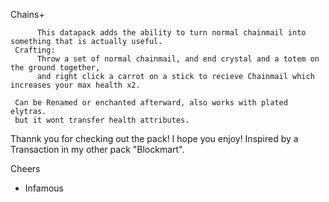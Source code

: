 Chains+
     
          This datapack adds the ability to turn normal chainmail into something that is actually useful.
     Crafting:
          Throw a set of normal chainmail, and end crystal and a totem on the ground together,
          and right click a carrot on a stick to recieve Chainmail which increases your max health x2.
          
     Can be Renamed or enchanted afterward, also works with plated elytras.  
     but it wont transfer health attributes.
     
Thannk you for checking out the pack!  I hope you enjoy!
Inspired by a Transaction in my other pack "Blockmart".

Cheers  
- Infamous
